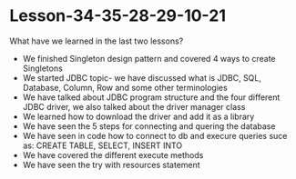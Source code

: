 # Lesson-34-35-28-29-10-21

What have we learned in the last two lessons?
- We finished Singleton design pattern and covered 4 ways to create Singletons
- We started JDBC topic- we have discussed what is JDBC, SQL, Database, Column, Row and some other terminologies
- We have talked about JDBC program structure and the four different JDBC driver, we also talked about the driver manager class
- We learned how to download the driver and add it as a library
- We have seen the 5 steps for connecting and quering the database
- We have seen in code how to connect to db and execure queries suce as: CREATE TABLE, SELECT, INSERT INTO
- We have covered the different execute methods
- We have seen the try with resources statement
